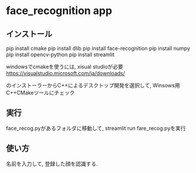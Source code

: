 # face_recognition app

## インストール
pip install cmake
pip install dlib
pip install face-recognition
pip install numpy
pip install opencv-python
pip install streamlit

windowsでcmakeを使うには, xisual studioが必要
https://visualstudio.microsoft.com/ja/downloads/

のインストーラーからC++によるデスクトップ開発を選択して, Winsows用C++CMakeツールにチェック

## 実行
face_recog.pyがあるフォルダに移動して, 
streamlit run fare_recog.pyを実行

## 使い方
名前を入力して, 登録した顔を認識する. 
